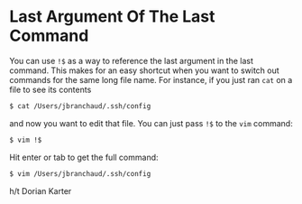 # Last Argument Of The Last Command

You can use `!$` as a way to reference the last argument in the last
command. This makes for an easy shortcut when you want to switch out
commands for the same long file name. For instance, if you just ran `cat` on
a file to see its contents

```bash
$ cat /Users/jbranchaud/.ssh/config
```

and now you want to edit that file. You can just pass `!$` to the `vim`
command:

```bash
$ vim !$
```

Hit enter or tab to get the full command:

```bash
$ vim /Users/jbranchaud/.ssh/config
```

h/t Dorian Karter
